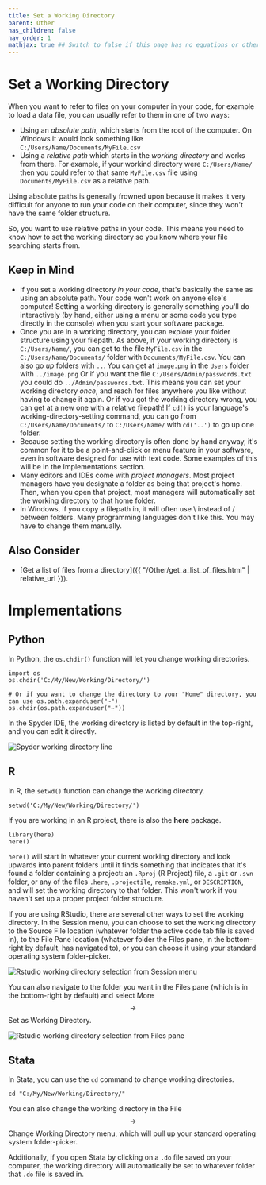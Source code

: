```yaml
---
title: Set a Working Directory
parent: Other
has_children: false
nav_order: 1
mathjax: true ## Switch to false if this page has no equations or other math rendering.
---
```


# Set a Working Directory

When you want to refer to files on your computer in your code, for example to load a data file, you can usually refer to them in one of two ways:

- Using an *absolute path*, which starts from the root of the computer. On Windows it would look something like `C:/Users/Name/Documents/MyFile.csv` 
- Using a *relative path* which starts in the *working directory* and works from there. For example, if your workind directory were `C:/Users/Name/` then you could refer to that same `MyFile.csv` file using `Documents/MyFile.csv` as a relative path.

Using absolute paths is generally frowned upon because it makes it very difficult for anyone to run your code on their computer, since they won't have the same folder structure.

So, you want to use relative paths in your code. This means you need to know how to set the working directory so you know where your file searching starts from.

## Keep in Mind

- If you set a working directory *in your code*, that's basically the same as using an absolute path. Your code won't work on anyone else's computer! Setting a working directory is generally something you'll do interactively (by hand, either using a menu or some code you type directly in the console) when you start your software package.
- Once you are in a working directory, you can explore your folder structure using your filepath. As above, if your working directory is `C:/Users/Name/`, you can get to the file `MyFile.csv` in the `C:/Users/Name/Documents/` folder with `Documents/MyFile.csv`. You can also go *up* folders with `..`. You can get at `image.png` in the `Users` folder with `../image.png` Or if you want the file `C:/Users/Admin/passwords.txt` you could do `../Admin/passwords.txt`. This means you can set your working directory *once*, and reach for files anywhere you like without having to change it again. Or if you got the working directory wrong, you can get at a new one with a relative filepath! If `cd()` is your language's working-directory-setting command, you can go from `C:/Users/Name/Documents/` to `C:/Users/Name/` with `cd('..')` to go up one folder.
- Because setting the working directory is often done by hand anyway, it's common for it to be a point-and-click or menu feature in your software, even in software designed for use with text code. Some examples of this will be in the Implementations section.
- Many editors and IDEs come with *project managers*. Most project managers have you designate a folder as being that project's home. Then, when you open that project, most managers will automatically set the working directory to that home folder.
- In Windows, if you copy a filepath in, it will often use \ instead of / between folders. Many programming languages don't like this. You may have to change them manually.

## Also Consider

- [Get a list of files from a directory]({{ "/Other/get_a_list_of_files.html" | relative_url }}).

# Implementations

## Python

In Python, the `os.chdir()` function will let you change working directories.

```python?skip=true&skipReason=folder_does_not_exist
import os
os.chdir('C:/My/New/Working/Directory/')

# Or if you want to change the directory to your "Home" directory, you can use os.path.expanduser("~")
os.chdir(os.path.expanduser("~"))
```

In the Spyder IDE, the working directory is listed by default in the top-right, and you can edit it directly.

![Spyder working directory line](https://github.com/LOST-STATS/lost-stats.github.io/raw/source/Other/Images/spyder_wd.PNG)

## R

In R, the `setwd()` function can change the working directory.

```r?skip=true&skipReason=folder_does_not_exist
setwd('C:/My/New/Working/Directory/')
```

If you are working in an R project, there is also the **here** package.

```r?skip=true&skipReason=folder_does_not_exist
library(here)
here()
```

`here()` will start in whatever your current working directory and look upwards into parent folders until it finds something that indicates that it's found a folder containing a project: an `.Rproj` (R Project) file, a `.git` or `.svn` folder, or any of the files `.here`, `.projectile`, `remake.yml`, or `DESCRIPTION`, and will set the working directory to that folder. This won't work if you haven't set up a proper project folder structure.

If you are using RStudio, there are several other ways to set the working directory. In the Session menu, you can choose to set the working directory to the Source File location (whatever folder the active code tab file is saved in), to the File Pane location (whatever folder the Files pane, in the bottom-right by default, has navigated to), or you can choose it using your standard operating system folder-picker.

![Rstudio working directory selection from Session menu](https://github.com/LOST-STATS/lost-stats.github.io/raw/source/Other/Images/rstudio_session_wd.png)

You can also navigate to the folder you want in the Files pane (which is in the bottom-right by default) and select More $$\rightarrow$$ Set as Working Directory.

![Rstudio working directory selection from Files pane](https://github.com/LOST-STATS/lost-stats.github.io/raw/source/Other/Images/rstudio_pane_wd.PNG)

## Stata

In Stata, you can use the `cd` command to change working directories.

```stata?skip=true&skipReason=folder_does_not_exist
cd "C:/My/New/Working/Directory/"
```

You can also change the working directory in the File $$\rightarrow$$ Change Working Directory menu, which will pull up your standard operating system folder-picker.

Additionally, if you open Stata by clicking on a `.do` file saved on your computer, the working directory will automatically be set to whatever folder that `.do` file is saved in.
